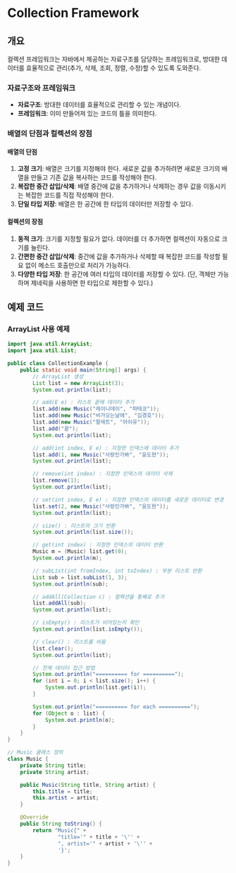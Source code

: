 # Collection Framework

## 개요

컬렉션 프레임워크는 자바에서 제공하는 자료구조를 담당하는 프레임워크로, 방대한 데이터를 효율적으로 관리(추가, 삭제, 조회, 정렬, 수정)할 수 있도록 도와준다.

### 자료구조와 프레임워크

- **자료구조**: 방대한 데이터를 효율적으로 관리할 수 있는 개념이다.
- **프레임워크**: 이미 만들어져 있는 코드의 틀을 의미한다.

### 배열의 단점과 컬렉션의 장점

#### 배열의 단점

1. **고정 크기**: 배열은 크기를 지정해야 한다. 새로운 값을 추가하려면 새로운 크기의 배열을 만들고 기존 값을 복사하는 코드를 작성해야 한다.
2. **복잡한 중간 삽입/삭제**: 배열 중간에 값을 추가하거나 삭제하는 경우 값을 이동시키는 복잡한 코드를 직접 작성해야 한다.
3. **단일 타입 저장**: 배열은 한 공간에 한 타입의 데이터만 저장할 수 있다.

#### 컬렉션의 장점

1. **동적 크기**: 크기를 지정할 필요가 없다. 데이터를 더 추가하면 컬렉션이 자동으로 크기를 늘린다.
2. **간편한 중간 삽입/삭제**: 중간에 값을 추가하거나 삭제할 때 복잡한 코드를 작성할 필요 없이 메소드 호출만으로 처리가 가능하다.
3. **다양한 타입 저장**: 한 공간에 여러 타입의 데이터를 저장할 수 있다. (단, 객체만 가능하며 제네릭을 사용하면 한 타입으로 제한할 수 있다.)

## 예제 코드

### ArrayList 사용 예제

```java
import java.util.ArrayList;
import java.util.List;

public class CollectionExample {
    public static void main(String[] args) {
        // ArrayList 생성
        List list = new ArrayList(3); 
        System.out.println(list); 

        // add(E e) : 리스트 끝에 데이터 추가
        list.add(new Music("레이니데이", "파테코"));
        list.add(new Music("비가오는날에", "김경호"));
        list.add(new Music("팔레트", "아이유"));
        list.add("끝");
        System.out.println(list); 

        // add(int index, E e) : 지정한 인덱스에 데이터 추가
        list.add(1, new Music("사랑인가봐", "윤도현"));
        System.out.println(list);

        // remove(int index) : 지정한 인덱스의 데이터 삭제
        list.remove(1);
        System.out.println(list);

        // set(int index, E e) : 지정한 인덱스의 데이터를 새로운 데이터로 변경
        list.set(2, new Music("사랑인가봐", "윤도현"));
        System.out.println(list);

        // size() : 리스트의 크기 반환
        System.out.println(list.size()); 

        // get(int index) : 지정한 인덱스의 데이터 반환
        Music m = (Music) list.get(0);
        System.out.println(m);

        // subList(int fromIndex, int toIndex) : 부분 리스트 반환
        List sub = list.subList(1, 3); 
        System.out.println(sub);

        // addAll(Collection c) : 컬렉션을 통째로 추가
        list.addAll(sub);
        System.out.println(list);

        // isEmpty() : 리스트가 비어있는지 확인
        System.out.println(list.isEmpty());

        // clear() : 리스트를 비움
        list.clear();
        System.out.println(list);

        // 전체 데이터 접근 방법
        System.out.println("========== for ==========");
        for (int i = 0; i < list.size(); i++) {
            System.out.println(list.get(i));
        }

        System.out.println("========== for each ==========");
        for (Object o : list) {
            System.out.println(o);
        }
    }
}

// Music 클래스 정의
class Music {
    private String title;
    private String artist;

    public Music(String title, String artist) {
        this.title = title;
        this.artist = artist;
    }

    @Override
    public String toString() {
        return "Music{" +
                "title='" + title + '\'' +
                ", artist='" + artist + '\'' +
                '}';
    }
}
